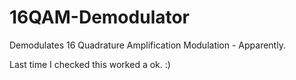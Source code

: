 # 16QAM-Demodulator
Demodulates 16 Quadrature Amplification Modulation - Apparently. 


Last time I checked this worked a ok. :) 

